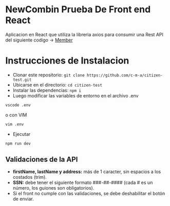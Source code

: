 # NewCombin Prueba De Front end React

Aplicacion en React que utiliza la libreria axios para consumir una Rest API del siguiente codigo -> [Member](https://github.com/newcombin/devskillsadv)

# Instrucciones de Instalacion

* Clonar este repositorio: `git clone https://github.com/c-m-a/citizen-test.git`
* Ubicarse en el directorio: `cd citizen-test`
* Instalar las dependencias: `npm i`
* Luego modificar las variables de entorno en el archivo .env

```bash
vscode .env
```

o con VIM

```bash
vim .env
```

* Ejecutar
```bash
npm run dev
```

## Validaciones de la API
* **firstName, lastName y address:** más de 1 caracter, sin espacios a los costados (trim).
* **SSN:** debe tener el siguiente formato ###-##-#### (cada # es un número, los guiones son obligatorios).
* Si el front no cumple con las validaciones, se debe deshabilitar el botón de enviar.

